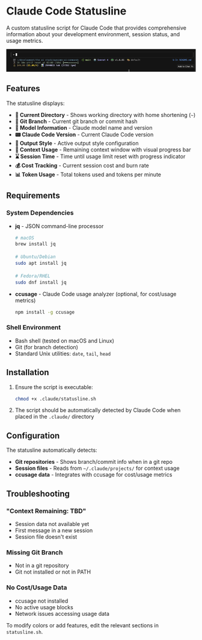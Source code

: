 # Claude Code Statusline

A custom statusline script for Claude Code that provides comprehensive information about your development environment, session status, and usage metrics.

![Claude Code Statusline](../assets/image.png)

## Features

The statusline displays:

- **📁 Current Directory** - Shows working directory with home shortening (`~`)
- **🌿 Git Branch** - Current git branch or commit hash
- **🤖 Model Information** - Claude model name and version
- **📟 Claude Code Version** - Current Claude Code version
- **🎨 Output Style** - Active output style configuration
- **🧠 Context Usage** - Remaining context window with visual progress bar
- **⌛ Session Time** - Time until usage limit reset with progress indicator
- **💰 Cost Tracking** - Current session cost and burn rate
- **📊 Token Usage** - Total tokens used and tokens per minute

## Requirements

### System Dependencies

- **jq** - JSON command-line processor
  ```bash
  # macOS
  brew install jq
  
  # Ubuntu/Debian
  sudo apt install jq
  
  # Fedora/RHEL
  sudo dnf install jq
  ```

- **ccusage** - Claude Code usage analyzer (optional, for cost/usage metrics)
  ```bash
  npm install -g ccusage
  ```

### Shell Environment

- Bash shell (tested on macOS and Linux)
- Git (for branch detection)
- Standard Unix utilities: `date`, `tail`, `head`

## Installation

1. Ensure the script is executable:
   ```bash
   chmod +x .claude/statusline.sh
   ```

2. The script should be automatically detected by Claude Code when placed in the `.claude/` directory

## Configuration

The statusline automatically detects:

- **Git repositories** - Shows branch/commit info when in a git repo
- **Session files** - Reads from `~/.claude/projects/` for context usage
- **ccusage data** - Integrates with ccusage for cost/usage metrics

## Troubleshooting

### "Context Remaining: TBD"
- Session data not available yet
- First message in a new session
- Session file doesn't exist

### Missing Git Branch
- Not in a git repository
- Git not installed or not in PATH

### No Cost/Usage Data
- ccusage not installed
- No active usage blocks
- Network issues accessing usage data


To modify colors or add features, edit the relevant sections in `statusline.sh`.